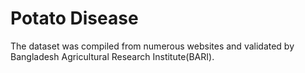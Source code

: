 # Potato Disease
The dataset was compiled from numerous websites and validated by Bangladesh Agricultural Research Institute(BARI).
